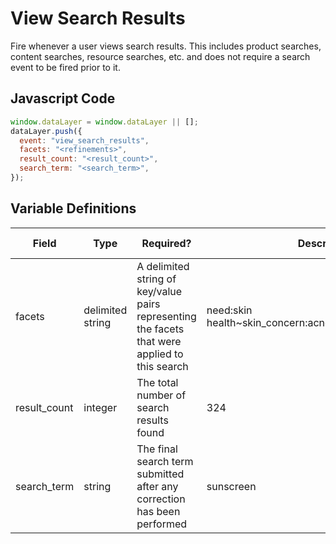 # View Search Results

Fire whenever a user views search results. This includes product searches, content searches, resource searches, etc. and does not require a search event to be fired prior to it.

## Javascript Code

```js
window.dataLayer = window.dataLayer || [];
dataLayer.push({
  event: "view_search_results",
  facets: "<refinements>",
  result_count: "<result_count>",
  search_term: "<search_term>",
});
```

## Variable Definitions

|Field|Type|Required?|Description|Example|Pattern|Min Length|Max Length|Minimum|Maximum|Multiple Of|
| --- | --- | --- | --- | --- | --- | --- | --- | --- | --- | --- |
|facets|delimited string|A delimited string of key/value pairs representing the facets that were applied to this search|need:skin health~skin_concern:acne~featured_as:best_seller|
|result_count|integer|The total number of search results found|324|
|search_term|string|The final search term submitted after any correction has been performed|sunscreen|